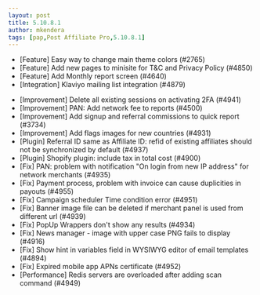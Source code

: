 ```yaml
---
layout: post
title: 5.10.8.1
author: mkendera
tags: [pap,Post Affiliate Pro,5.10.8.1]
---
```


- [Feature] Easy way to change main theme colors (#2765)
- [Feature] Add new pages to minisite for T&C and Privacy Policy (#4850)
- [Feature] Add Monthly report screen (#4640)
- [Integration] Klaviyo mailing list integration (#4879)

<!--more-->

- [Improvement] Delete all existing sessions on activating 2FA (#4941)
- [Improvement] PAN: Add network fee to reports (#4500)
- [Improvement] Add signup and referral commissions to quick report (#3734)
- [Improvement] Add flags images for new countries (#4931)
- [Plugin] Referral ID same as Affiliate ID: refid of existing affiliates should not be synchronized by default (#4937)
- [Plugin] Shopify plugin: include tax in total cost (#4900)
- [Fix] PAN: problem with notification "On login from new IP address" for network merchants (#4935)
- [Fix] Payment process, problem with invoice can cause duplicities in payouts (#4955)
- [Fix] Campaign scheduler Time condition error (#4951)
- [Fix] Banner image file can be deleted if merchant panel is used from different url (#4939)
- [Fix] PopUp Wrappers don't show any results (#4934)
- [Fix] News manager - image with upper case PNG fails to display (#4916)
- [Fix] Show hint in variables field in WYSIWYG editor of email templates (#4894)
- [Fix] Expired mobile app APNs certificate (#4952)
- [Performance] Redis servers are overloaded after adding scan command (#4949)
